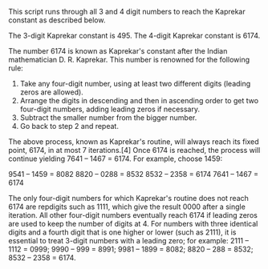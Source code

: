 This script runs through all 3 and 4 digit numbers to reach the Kaprekar constant as described below. 

The 3-digit Kaprekar constant is 495. 
The 4-digit Kaprekar constant is 6174. 


The number 6174 is known as Kaprekar's constant after the Indian mathematician D. R. Kaprekar. This number is renowned for the following rule:

1. Take any four-digit number, using at least two different digits (leading zeros are allowed).
2. Arrange the digits in descending and then in ascending order to get two four-digit numbers, adding leading zeros if necessary.
3. Subtract the smaller number from the bigger number.
4. Go back to step 2 and repeat.

The above process, known as Kaprekar's routine, will always reach its fixed point, 6174, in at most 7 iterations.[4] Once 6174 is reached, the process will continue yielding 7641 – 1467 = 6174. For example, choose 1459:

9541 – 1459 = 8082
8820 – 0288 = 8532
8532 – 2358 = 6174
7641 – 1467 = 6174

The only four-digit numbers for which Kaprekar's routine does not reach 6174 are repdigits such as 1111, which give the result 0000 after a single iteration. All other four-digit numbers eventually reach 6174 if leading zeros are used to keep the number of digits at 4. For numbers with three identical digits and a fourth digit that is one higher or lower (such as 2111), it is essential to treat 3-digit numbers with a leading zero; for example: 2111 – 1112 = 0999; 9990 – 999 = 8991; 9981 – 1899 = 8082; 8820 – 288 = 8532; 8532 – 2358 = 6174.
